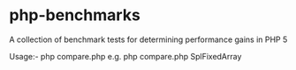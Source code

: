 php-benchmarks
==============

A collection of benchmark tests for determining performance gains in PHP 5

Usage:-
    php compare.php <benchmark>
e.g.
    php compare.php SplFixedArray
